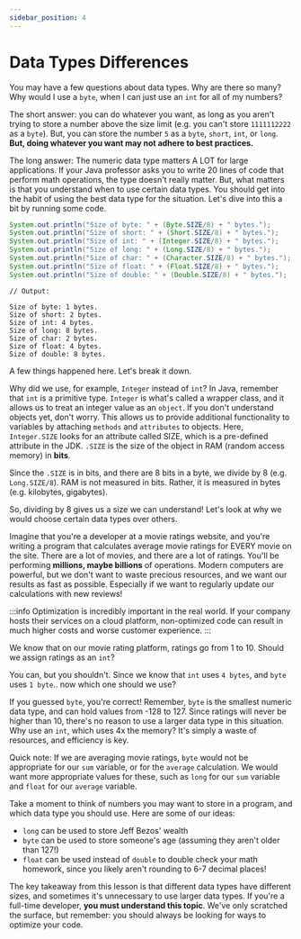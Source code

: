 ```yaml
---
sidebar_position: 4
---
```


# Data Types Differences

You may have a few questions about data types. Why are there so many? Why would I use a `byte`, when I can just use an `int` for all of my numbers?

The short answer: you can do whatever you want, as long as you aren't trying to store a number above the size limit (e.g. you can't store `1111112222` as a `byte`). But, you can store the number `5` as a `byte`, `short`, `int`, or `long`. **But, doing whatever you want may not adhere to best practices.**

The long answer: The numeric data type matters A LOT for large applications. If your Java professor asks you to write 20 lines of code that perform math operations, the type doesn't really matter. But, what matters is that you understand when to use certain data types. You should get into the habit of using the best data type for the situation. Let's dive into this a bit by running some code.

```java
System.out.println("Size of byte: " + (Byte.SIZE/8) + " bytes.");
System.out.println("Size of short: " + (Short.SIZE/8) + " bytes.");
System.out.println("Size of int: " + (Integer.SIZE/8) + " bytes.");
System.out.println("Size of long: " + (Long.SIZE/8) + " bytes.");
System.out.println("Size of char: " + (Character.SIZE/8) + " bytes.");
System.out.println("Size of float: " + (Float.SIZE/8) + " bytes.");
System.out.println("Size of double: " + (Double.SIZE/8) + " bytes.");

```

```
// Output:

Size of byte: 1 bytes.
Size of short: 2 bytes.
Size of int: 4 bytes.
Size of long: 8 bytes.
Size of char: 2 bytes.
Size of float: 4 bytes.
Size of double: 8 bytes.
```

A few things happened here. Let's break it down.

Why did we use, for example, `Integer` instead of `int`? In Java, remember that `int` is a primitive type. `Integer` is what's called a wrapper class, and it allows us to treat an integer value as an `object`. If you don't understand objects yet, don't worry. This allows us to provide additional functionality to variables by attaching `methods` and `attributes` to objects. Here, `Integer.SIZE` looks for an attribute called SIZE, which is a pre-defined attribute in the JDK. `.SIZE` is the size of the object in RAM (random access memory) in **bits**.

Since the `.SIZE` is in bits, and there are 8 bits in a byte, we divide by 8 (e.g. `Long.SIZE/8`). RAM is not measured in bits. Rather, it is measured in bytes (e.g. kilobytes, gigabytes).

So, dividing by 8 gives us a size we can understand! Let's look at why we would choose certain data types over others.

Imagine that you're a developer at a movie ratings website, and you're writing a program that calculates average movie ratings for EVERY movie on the site. There are a lot of movies, and there are a lot of ratings. You'll be performing **millions, maybe billions** of operations. Modern computers are powerful, but we don't want to waste precious resources, and we want our results as fast as possible. Especially if we want to regularly update our calculations with new reviews!

:::info
Optimization is incredibly important in the real world. If your company hosts their services on a cloud platform, non-optimized code can result in much higher costs and worse customer experience.
:::

We know that on our movie rating platform, ratings go from 1 to 10. Should we assign ratings as an `int`?

You can, but you shouldn't. Since we know that `int` uses `4 bytes`, and `byte` uses `1 byte`.. now which one should we use?

If you guessed `byte`, you're correct! Remember, `byte` is the smallest numeric data type, and can hold values from -128 to 127. Since ratings will never be higher than 10, there's no reason to use a larger data type in this situation. Why use an `int`, which uses 4x the memory? It's simply a waste of resources, and efficiency is key.

Quick note: If we are averaging movie ratings, `byte` would not be appropriate for our `sum` variable, or for the `average` calculation. We would want more appropriate values for these, such as `long` for our `sum` variable and `float` for our `average` variable.

Take a moment to think of numbers you may want to store in a program, and which data type you should use. Here are some of our ideas:

- `long` can be used to store Jeff Bezos' wealth
- `byte` can be used to store someone's age (assuming they aren't older than 127!)
- `float` can be used instead of `double` to double check your math homework, since you likely aren't rounding to 6-7 decimal places!

The key takeaway from this lesson is that different data types have different sizes, and sometimes it's unnecessary to use larger data types. If you're a full-time developer, **you must understand this topic**. We've only scratched the surface, but remember: you should always be looking for ways to optimize your code.
